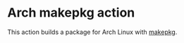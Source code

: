 # Arch makepkg action

This action builds a package for Arch Linux with [makepkg](https://wiki.archlinux.org/index.php/Makepkg).

